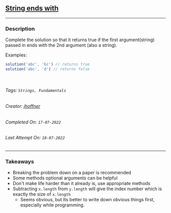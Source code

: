 ## [String ends with](https://www.codewars.com/kata/51f2d1cafc9c0f745c00037d)
---
### Description

Complete the solution so that it returns true if the first argument(string) passed in ends with the 2nd argument (also a string).

Examples:

```javascript
solution('abc', 'bc') // returns true
solution('abc', 'd') // returns false
```

<br>

###### Tags: `Strings, Fundamentals` 

###### Creator: [jhoffner](https://www.codewars.com/users/jhoffner)

###### Completed On: `17-07-2022`

###### Last Attempt On: `18-07-2022`

---

### Takeaways
- Breaking the problem down on a paper is recommended
- Some methods optional arguments can be helpful
- Don't make life harder than it already is, use appropriate methods
- Subtracting `x.length` from `y.length` will give the index number which is exactly the size of `x.length`
    - Seems obvious, but Its better to write down obvious things first, especially while programming.
